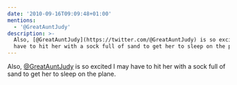 ```yaml
---
date: '2010-09-16T09:09:48+01:00'
mentions:
  - '@GreatAuntJudy'
description: >-
  Also, [@GreatAuntJudy](https://twitter.com/@GreatAuntJudy) is so excited I may
  have to hit her with a sock full of sand to get her to sleep on the plane.
---
```

Also, [@GreatAuntJudy](https://twitter.com/@GreatAuntJudy) is so excited I may have to hit her with a sock full of sand to get her to sleep on the plane.
